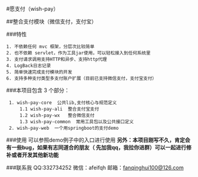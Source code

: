 
#愿支付（wish-pay）

##整合支付模块（微信支付，支付宝）

###特性

    1. 不依赖任何 mvc 框架，分层次比较简单
    2. 也不依赖 servlet，作为工具jar使用，可以轻松接入到任何系统里
    3. 支付请求调用支持HTTP和异步、支持http代理
    4. LogBack日志记录
    5. 简单快速完成支付模块的开发
    6. 支持多种支付类型多支付账户扩展（目前已支持微信支付，支付宝支付）

###本项目包含 3 个部分：

     1. wish-pay-core  公共lib,支付核心与规范定义
         1.1 wish-pay-ali  整合支付宝支付
         1.2 wish-pay-wx   整合微信支付
         1.3 wish-pay-common  常用工具包以及公共接口定义
     2. wish-pay-web  一个用springboot的支付demo
   

###使用
可以参照demo例子中的入口进行使用
**另外：本项目刚写不久，肯定会有一些bug，如果有志同道合的朋友（ 先加我qq，我拉你进群）可以一起进行修补或者开发其他新功能**

###联系我
QQ:332734252
微信：afeifqh
邮箱：fanqinghui100@126.com
